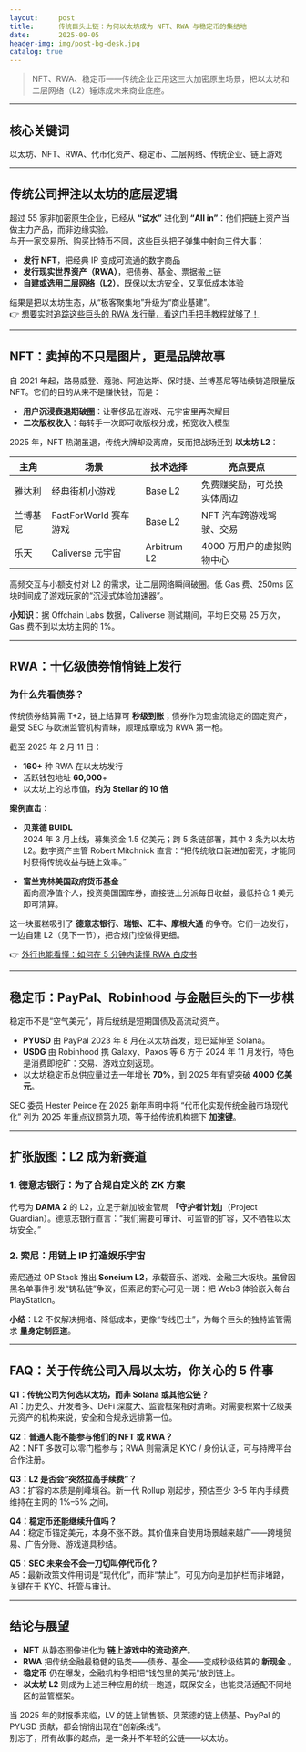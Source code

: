 ```yaml
---
layout:     post
title:      传统巨头上链：为何以太坊成为 NFT、RWA 与稳定币的集结地
date:       2025-09-05
header-img: img/post-bg-desk.jpg
catalog: true
---
```


> NFT、RWA、稳定币——传统企业正用这三大加密原生场景，把以太坊和二层网络（L2）锤炼成未来商业底座。  

---

## 核心关键词  
以太坊、NFT、RWA、代币化资产、稳定币、二层网络、传统企业、链上游戏

---

## 传统公司押注以太坊的底层逻辑

超过 55 家非加密原生企业，已经从 **“试水”** 进化到 **“All in”**：他们把链上资产当做主力产品，而非边缘实验。  
与开一家交易所、购买比特币不同，这些巨头把子弹集中射向三件大事：

- **发行 NFT**，把经典 IP 变成可流通的数字商品  
- **发行现实世界资产（RWA）**，把债券、基金、票据搬上链  
- **自建或选用二层网络（L2）**，既保以太坊安全，又享低成本体验  

结果是把以太坊生态，从“极客聚集地”升级为“商业基建”。  
👉 [想要实时追踪这些巨头的 RWA 发行量，看这门手把手教程就够了！](https://okxdog.com/)

---

## NFT：卖掉的不只是图片，更是品牌故事

自 2021 年起，路易威登、蔻驰、阿迪达斯、保时捷、兰博基尼等陆续铸造限量版 NFT。它们的目的从来不是赚快钱，而是：

- **用户沉浸衰退期破圈**：让奢侈品在游戏、元宇宙里再次耀目  
- **二次版权收入**：每转手一次即可收版权分成，拓宽收入模型  

2025 年，NFT 热潮虽退，传统大牌却没离席，反而把战场迁到 **以太坊 L2**：

| 主角 | 场景 | 技术选择 | 亮点要点 |
|---|---|---|---|
| 雅达利 | 经典街机小游戏 | Base L2 | 免费赚奖励，可兑换实体周边 |
| 兰博基尼 | FastForWorld 赛车游戏 | Base L2 | NFT 汽车跨游戏驾驶、交易 |
| 乐天 | Caliverse 元宇宙 | Arbitrum L2 | 4000 万用户的虚拟购物中心 |

高频交互与小额支付对 L2 的需求，让二层网络瞬间破圈。低 Gas 费、250ms 区块时间成了游戏玩家的“沉浸式体验加速器”。  

**小知识**：据 Offchain Labs 数据，Caliverse 测试期间，平均日交易 25 万次，Gas 费不到以太坊主网的 1%。  

---

## RWA：十亿级债券悄悄链上发行

### 为什么先看债券？

传统债券结算需 T+2，链上结算可 **秒级到账**；债券作为现金流稳定的固定资产，最受 SEC 与欧洲监管机构青睐，顺理成章成为 RWA 第一枪。

截至 2025 年 2 月 11 日：

- **160+** 种 RWA 在以太坊发行  
- 活跃钱包地址 **60,000**+  
- 以太坊上的总市值，**约为 Stellar 的 10 倍**  

**案例直击**：

- **贝莱德 BUIDL**  
2024 年 3 月上线，募集资金 1.5 亿美元；跨 5 条链部署，其中 3 条为以太坊 L2。数字资产主管 Robert Mitchnick 直言：“把传统敞口装进加密壳，才能同时获得传统收益与链上效率。”

- **富兰克林美国政府货币基金**  
面向高净值个人，投资美国国库券，直接链上分派每日收益，最低持仓 1 美元即可清算。

这一块蛋糕吸引了 **德意志银行、瑞银、汇丰、摩根大通** 的争夺。它们一边发行，一边自建 L2（见下一节），把合规门控做得更细。

👉 [外行也能看懂：如何在 5 分钟内读懂 RWA 白皮书](https://okxdog.com/)

---

## 稳定币：PayPal、Robinhood 与金融巨头的下一步棋

稳定币不是“空气美元”，背后统统是短期国债及高流动资产。  

- **PYUSD** 由 PayPal 2023 年 8 月在以太坊首发，现已延伸至 Solana。  
- **USDG** 由 Robinhood 携 Galaxy、Paxos 等 6 方于 2024 年 11 月发行，特色是消费即挖矿：交易、游戏立刻返现。  
- 以太坊稳定币总供应量过去一年增长 **70%**，到 2025 年有望突破 **4000 亿美元**。

SEC 委员 Hester Peirce 在 2025 新年声明中将 “代币化实现传统金融市场现代化” 列为 2025 年重点议题第九项，等于给传统机构摁下 **加速键**。

---

## 扩张版图：L2 成为新赛道

### 1. 德意志银行：为了合规自定义的 ZK 方案  
代号为 **DAMA 2** 的 L2，立足于新加坡金管局 **「守护者计划」**（Project Guardian）。德意志银行直言：“我们需要可审计、可监管的扩容，又不牺牲以太坊安全。”  

### 2. 索尼：用链上 IP 打造娱乐宇宙  
索尼通过 OP Stack 推出 **Soneium L2**，承载音乐、游戏、金融三大板块。虽曾因黑名单事件引发“铸私链”争议，但索尼的野心可见一斑：把 Web3 体验嵌入每台 PlayStation。

**小结**：L2 不仅解决拥堵、降低成本，更像“专线巴士”，为每个巨头的独特监管需求 **量身定制匝道**。

---

## FAQ：关于传统公司入局以太坊，你关心的 5 件事

**Q1：传统公司为何选以太坊，而非 Solana 或其他公链？**  
A1：历史久、开发者多、DeFi 深度大、监管框架相对清晰。对需要积累十亿级美元资产的机构来说，安全和合规永远排第一位。

**Q2：普通人能不能参与他们的 NFT 或 RWA？**  
A2：NFT 多数可以零门槛参与；RWA 则需满足 KYC / 身份认证，可与持牌平台合作注册。

**Q3：L2 是否会“突然拉高手续费”？**  
A3：扩容的本质是削峰填谷。新一代 Rollup 刚起步，预估至少 3–5 年内手续费维持在主网的 1%–5% 之间。

**Q4：稳定币还能继续升值吗？**  
A4：稳定币锚定美元，本身不涨不跌。其价值来自使用场景越来越广——跨境贸易、广告分账、游戏道具秒结。

**Q5：SEC 未来会不会一刀切叫停代币化？**  
A5：最新政策文件用词是“现代化”，而非“禁止”。可见方向是加护栏而非堵路，关键在于 KYC、托管与审计。

---

## 结论与展望

- **NFT** 从静态图像进化为 **链上游戏中的流动资产**。  
- **RWA** 把传统金融最稳健的品类——债券、基金——变成秒级结算的 **新现金** 。  
- **稳定币** 仍在爆发，金融机构争相把“钱包里的美元”放到链上。  
- **以太坊 L2** 则成为上述三种应用的统一跑道，既保安全，也能灵活适配不同地区的监管框架。

当 2025 年的财报季来临，LV 的链上销售额、贝莱德的链上债基、PayPal 的 PYUSD 贡献，都会悄悄出现在“创新条线”。  
别忘了，所有故事的起点，是一条并不年轻的公链——以太坊。